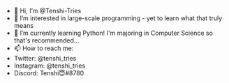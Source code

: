 - 👋 Hi, I’m @Tenshi-Tries
- 👀 I’m interested in large-scale programming - yet to learn what that truly means
- 🌱 I’m currently learning Python! I'm majoring in Computer Science so that's recommended...
- 📫 How to reach me:
-   Twitter: @tenshi_tries
-   Instagram: @tenshi_tries
-   Discord: Tenshi😇#8780

<!---
Tenshi-Tries/Tenshi-Tries is a ✨ special ✨ repository because its `README.md` (this file) appears on your GitHub profile.
You can click the Preview link to take a look at your changes.
--->
